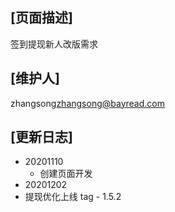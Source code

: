 ## [页面描述]
签到提现新人改版需求
## [维护人]
zhangsong<zhangsong@bayread.com>
## [更新日志]
- 20201110
  - 创建页面开发
- 20201202
 - 提现优化上线 tag - 1.5.2 
